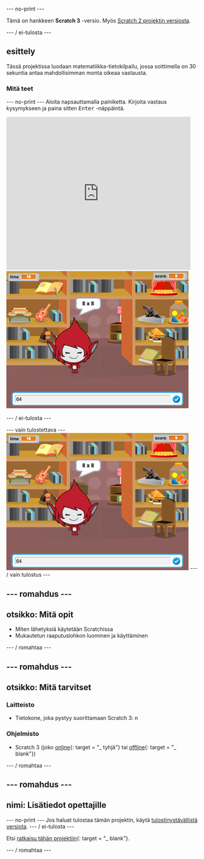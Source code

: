 \--- no-print \---

Tämä on hankkeen **Scratch 3** -versio. Myös [Scratch 2 projektin versiosta](https://projects.raspberrypi.org/en/projects/brain-game-scratch2).

\--- / ei-tulosta \---

## esittely

Tässä projektissa luodaan matematiikka-tietokilpailu, jossa soittimella on 30 sekuntia antaa mahdollisimman monta oikeaa vastausta.

### Mitä teet

\--- no-print \--- Aloita napsauttamalla painiketta. Kirjoita vastaus kysymykseen ja paina sitten <kbd>Enter</kbd> -näppäintä.

<div class="scratch-preview">
  <iframe allowtransparency="true" width="485" height="402" src="https://scratch.mit.edu/projects/embed/250234955/?autostart=false" frameborder="0" scrolling="no"></iframe>
  <img src="images/brain-final.png">
</div>

\--- / ei-tulosta \---

\--- vain tulostettava \--- ![Brain Game](images/brain-final.png) \--- / vain tulostus \---

## \--- romahdus \---

## otsikko: Mitä opit

+ Miten lähetyksiä käytetään Scratchissa
+ Mukautetun raaputuslohkon luominen ja käyttäminen

\--- / romahtaa \---

## \--- romahdus \---

## otsikko: Mitä tarvitset

### Laitteisto

+ Tietokone, joka pystyy suorittamaan Scratch 3: n

### Ohjelmisto

+ Scratch 3 (joko [online](http://rpf.io/scratchon){: target = "_ tyhjä"} tai [offline](http://rpf.io/scratchoff){: target = "_ blank"})

\--- / romahtaa \---

## \--- romahdus \---

## nimi: Lisätiedot opettajille

\--- no-print \--- Jos haluat tulostaa tämän projektin, käytä [tulostinystävällistä versiota](https://projects.raspberrypi.org/en/projects/brain-game/print). \--- / ei-tulosta \---

Etsi [ratkaisu tähän projektiin](http://rpf.io/p/en/brain-game-get){: target = "_ blank"}.

\--- / romahtaa \---